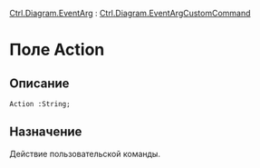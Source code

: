 ﻿---
Link: .Ctrl.EventArgCustomCommand.@Action
---

[Ctrl.Diagram.EventArg](topic:Com.Custom.ComClasses.Ctrl.Diagram.EventArg.Default) :
[Ctrl.Diagram.EventArgCustomCommand](Default)

# Поле Action

## Описание

    Action :String;

## Назначение

Действие пользовательской команды.